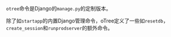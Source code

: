 `otree`命令是Django的`manage.py`的定制版本。

除了如`startapp`的内置Django管理命令，oTree定义了一些如`resetdb`，`create_session`和`runprodserver`的额外命令。
